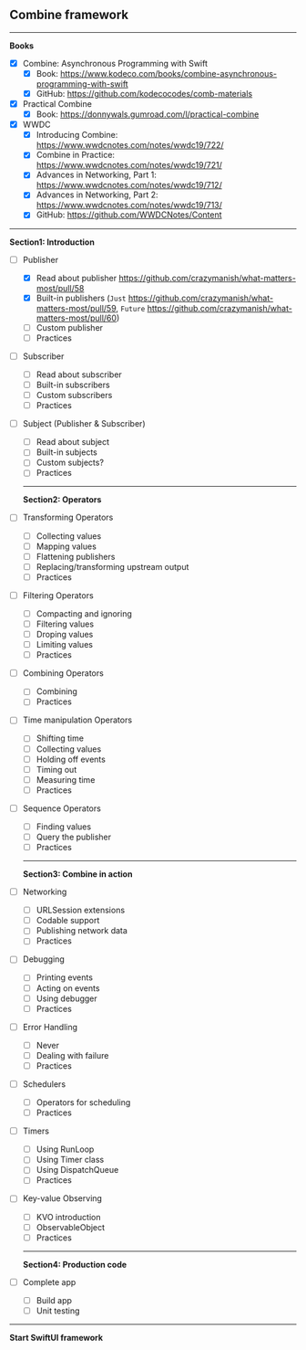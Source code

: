 ## Combine framework
--------------------------------------------

  **Books**

- [x] Combine: Asynchronous Programming with Swift
    - [x] Book: https://www.kodeco.com/books/combine-asynchronous-programming-with-swift
    - [x] GitHub: https://github.com/kodecocodes/comb-materials
- [x] Practical Combine
    - [x] Book: https://donnywals.gumroad.com/l/practical-combine
- [x] WWDC
    - [x] Introducing Combine: https://www.wwdcnotes.com/notes/wwdc19/722/
    - [x] Combine in Practice: https://www.wwdcnotes.com/notes/wwdc19/721/
    - [x] Advances in Networking, Part 1: https://www.wwdcnotes.com/notes/wwdc19/712/
    - [x] Advances in Networking, Part 2: https://www.wwdcnotes.com/notes/wwdc19/713/
    - [x] GitHub: https://github.com/WWDCNotes/Content 
    
-------------------------------------------
**Section1: Introduction**

- [ ] Publisher
    - [x] Read about publisher https://github.com/crazymanish/what-matters-most/pull/58
    - [x] Built-in publishers (`Just` https://github.com/crazymanish/what-matters-most/pull/59, `Future` https://github.com/crazymanish/what-matters-most/pull/60)
    - [ ] Custom publisher
    - [ ] Practices
- [ ] Subscriber
    - [ ] Read about subscriber
    - [ ] Built-in subscribers
    - [ ] Custom subscribers
    - [ ] Practices
- [ ] Subject (Publisher & Subscriber)
    - [ ] Read about subject
    - [ ] Built-in subjects
    - [ ] Custom subjects?
    - [ ] Practices
  
  ------------------------------------------
  
  **Section2: Operators**

- [ ] Transforming Operators
    - [ ] Collecting values
    - [ ] Mapping values
    - [ ] Flattening publishers
    - [ ] Replacing/transforming upstream output
    - [ ] Practices
- [ ] Filtering Operators
    - [ ] Compacting and ignoring
    - [ ] Filtering values
    - [ ] Droping values
    - [ ] Limiting values
    - [ ] Practices
- [ ] Combining Operators
    - [ ] Combining
    - [ ] Practices
- [ ] Time manipulation Operators
    - [ ] Shifting time
    - [ ] Collecting values
    - [ ] Holding off events
    - [ ] Timing out
    - [ ] Measuring time
    - [ ] Practices
- [ ] Sequence Operators
    - [ ] Finding values
    - [ ] Query the publisher
    - [ ] Practices
  
  ------------------------------------------
  
  **Section3: Combine in action**

- [ ] Networking
    - [ ] URLSession extensions
    - [ ] Codable support
    - [ ] Publishing network data
    - [ ] Practices
- [ ] Debugging
    - [ ] Printing events
    - [ ] Acting on events
    - [ ] Using debugger
    - [ ] Practices
- [ ] Error Handling
    - [ ] Never
    - [ ] Dealing with failure
    - [ ] Practices
- [ ] Schedulers
    - [ ] Operators for scheduling
    - [ ] Practices
- [ ] Timers
    - [ ] Using RunLoop
    - [ ] Using Timer class
    - [ ] Using DispatchQueue
    - [ ] Practices
- [ ] Key-value Observing
    - [ ] KVO introduction
    - [ ] ObservableObject
    - [ ] Practices

  ------------------------------------------
  
  **Section4: Production code**

- [ ] Complete app
    - [ ] Build app
    - [ ] Unit testing

--------------------------------------------

  **Start SwiftUI framework**
